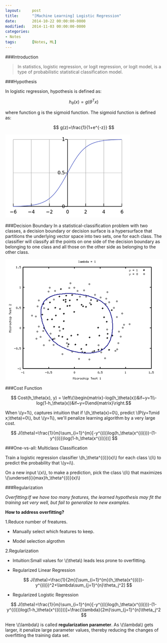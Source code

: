 ```yaml
---
layout: 	post
title:  	"[Machine Learning] Logistic Regression"
date:   	2014-10-22 00:00:00-0000
modified:	2014-11-03 00:00:00-0000
categories: 
- Notes
tags:		[Notes, ML]
---
```


###Introduction

>In statistics, logistic regression, or logit regression, or logit model, is a type of probabilistic statistical classification model.

###Hypothesis

In logistic regression, hypothesis is defined as:

$$ h_\theta(x)=g(\theta^Tx) $$

where function g is the sigmoid function. The sigmoid function is defined as:

$$ g(z)=\frac{1}{1+e^{-z}} $$

![Sigmoid Function][Sigmoid Function]


###Decision Boundary
In a statistical-classification problem with two classes, a decision boundary or decision surface is a hypersurface that partitions the underlying vector space into two sets, one for each class. The classifier will classify all the points on one side of the decision boundary as belonging to one class and all those on the other side as belonging to the other class.

![Decision Boundary][Decision Boundary]

###Cost Function

$$ Cost(h_\theta(x), y) = \left\{\begin{matrix}-log(h_\theta(x))&if~y=1\\-log(1-h_\theta(x))&if~y=0\end{matrix}\right.$$

When \\(y=1\\), captures intuition that if \\(h_\theta(x)=0\\), predict \\(P(y=1\mid x;\theta)=0\\), but \\(y=1\\), we'll penalize learning algorithm by a very large cost.

$$ J(\theta)=\frac{1}{m}\sum_{i=1}^{m}[-y^{(i)}log(h_\theta(x^{(i)}))-(1-y^{(i)})log(1-h_\theta(x^{(i)}))] $$

###One-vs-all: Multiclass Classification

Train a logistic regression classifier \\(h_\theta^{(i)}(x)\\) for each class \\(i\\) to predict the probability that \\(y=i\\).

On a new input \\(x\\), to make a prediction, pick the class \\(i\\) that maximizes \\(\underset{i}{max}h_\theta^{(i)}(x)\\)

###Regularization

*Overfitting:If we have too many features, the learned hypothesis may fit the training set very well, but fail to generalize to new examples.*

**How to address overfitting?**

1.Reduce number of freatures.

+ Manually select which features to keep.

+ Model selection algrothm

2.Regularization 

+ Intuition:Small values for \\(\theta\\) leads less prone to overfitting.

+ Regularized Linear Regression

$$ J(\theta)=\frac{1}{2m}[\sum_{i=1}^{m}(h_\theta(x^{(i)})-y^{(i)})^2+\lambda\sum_{j=1}^{n}\theta_j^2] $$

+ Regularized Logistic Regression

$$ J(\theta)=\frac{1}{m}\sum_{i=1}^{m}[-y^{(i)}log(h_\theta(x^{(i)}))-(1-y^{(i)})log(1-h_\theta(x^{(i)}))]+\frac{\lambda}{2m}\sum_{j=1}^{n}\theta_j^2 $$

Here \\(\lambda\\) is called **regularization parameter**. As \\(\lambda\\) gets larger, it penalize large parameter values, thereby reducing the changes of overfitting the training data set.



[Sigmoid Function]:/images/sigmoid.png
[Decision Boundary]:/images/DecisionBoundary.png